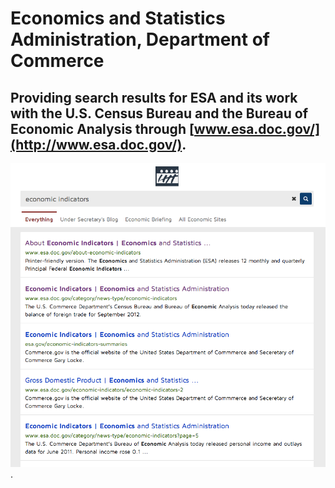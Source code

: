 # Economics and Statistics Administration, Department of Commerce

## Providing search results for ESA and its work with the U.S. Census Bureau and the Bureau of Economic Analysis through [www.esa.doc.gov/](http://www.esa.doc.gov/). 

[![ESA screenshot](/img/customer-esa.png "ESA screenshot")](http://search.esa.gov/search?query=economic+indicators&op.x=0&op.y=0&op=Submit+Query&affiliate=esa).
